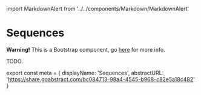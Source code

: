 import MarkdownAlert from '../../components/Markdown/MarkdownAlert'

# Sequences

<MarkdownAlert warning>
  <strong>Warning!</strong> This is a Bootstrap component, go <a href="https://bootstrap.transferwise.com/components/#sequences">here</a> for more info.
</MarkdownAlert>

TODO.

export const meta = {
  displayName: 'Sequences',
  abstractURL: 'https://share.goabstract.com/bc084713-98a4-4545-b968-c82e5a18c482'
}
